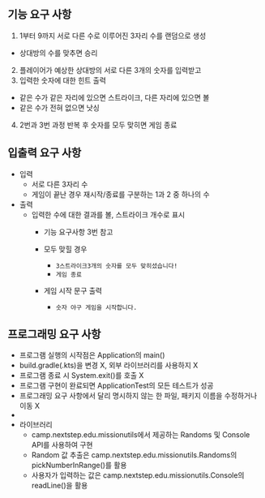 ## 기능 요구 사항
1) 1부터 9까지 서로 다른 수로 이루어진 3자리 수를 랜덤으로 생성
- 상대방의 수를 맞추면 승리
2) 플레이어가 예상한 상대방의 서로 다른 3개의 숫자를 입력받고
3) 입력한 숫자에 대한 힌트 출력
- 같은 수가 같은 자리에 있으면 스트라이크, 다른 자리에 있으면 볼
- 같은 수가 전혀 없으면 낫싱
4) 2번과 3번 과정 반복 후 숫자를 모두 맞히면 게임 종료

## 입출력 요구 사항
- 입력
  - 서로 다른 3자리 수
  - 게임이 끝난 경우 재시작/종료를 구분하는 1과 2 중 하나의 수
- 출력
  - 입력한 수에 대한 결과를 볼, 스트라이크 개수로 표시
    - 기능 요구사항 3번 참고 
    - 모두 맞힐 경우
      - ```3스트라이크3개의 숫자를 모두 맞히셨습니다! ```
      - ```게임 종료```
       
    - 게임 시작 문구 출력
      -  ```숫자 야구 게임을 시작합니다.```

## 프로그래밍 요구 사항
- 프로그램 실행의 시작점은 Application의 main()
- build.gradle(.kts)을 변경 X, 외부 라이브러리를 사용하지 X
- 프로그램 종료 시 System.exit()를 호출 X 
- 프로그램 구현이 완료되면 ApplicationTest의 모든 테스트가 성공
- 프로그래밍 요구 사항에서 달리 명시하지 않는 한 파일, 패키지 이름을 수정하거나 이동 X
- 
- 라이브러리
  - camp.nextstep.edu.missionutils에서 제공하는 Randoms 및 Console API를 사용하여 구현
  - Random 값 추출은 camp.nextstep.edu.missionutils.Randoms의 pickNumberInRange()를 활용
  - 사용자가 입력하는 값은 camp.nextstep.edu.missionutils.Console의 readLine()을 활용